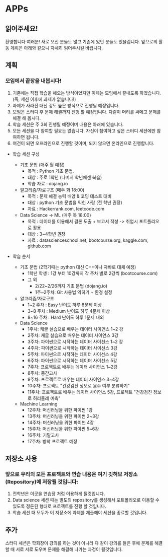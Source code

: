 # APPs
## 읽어주세요!
환영합니다 여러분! 새로 오신 분들도 많고 기존에 있던 분들도 있을겁니다. 앞으로의 활동 계획은 아래와 같으니 자세히 읽어주시길 바랍니다. 


## 계획
### 모임에서 끝장을 내봅시다!
1. 기존에는 직접 학습을 해오는 방식이었지만 이제는 모임에서 끝내도록 하겠습니다. (즉, 세션 이후에 과제가 없습니다!) 
2. 과제가 사라진 대신 강도 높은 방식으로 진행될 예정입니다.
3. 모임은 스터디 후 문제 해결까지 진행 할 예정입니다. 다같이 머리를 싸메고 문제를 해결 해 봅시다.
4. 학습 세션은 주 3회 진행될 예정이며 내용은 아래에 있습니다.
5. 모든 세션을 다 참여할 필요는 없습니다. 자신이 참여하고 싶은 스터디 세션에만 참여하면 됩니다.
6. 여건이 되면 오프라인으로 진행할 것이며, 되지 않으면 온라인으로 진행합니다.

+ 학습 세션 구성
  + 기초 문법 (매주 월 예정)
    + 목적 : Python 기초 문법.
    + 대상 : 주로 1학년 (나머지 학년에겐 복습)
    + 학습 자료 : dojang.io     
  + 알고리즘/자료구조 (매주 화 18:00) 
    + 목적 : 문제 해결 능력 배양 & 코딩 테스트 대비
    + 대상 : python 기초 문법을 익힌 사람 (전 학년 권장)
    + 자료 : Hackerrank.com, leetcode.com
  + Data Science -> ML (매주 목 18:00) 
    + 목적 : 데이터를 이용해서 결론 도출 + 보고서 작성 -> 취업시 포트폴리오로 활용
    + 대상 : 3~4학년 권장
    + 자료 : datascienceschool.net, bootcourse.org, kaggle.com, github.com 

+ 학습 순서
    + 기초 문법 (2학기때는 python 대신 C++이나 자바로 대체 예정)
      + 1학년 학생 : 1강 부터 10강까지 각 주차 별로 2강씩 (bootcourse.com)
      + 그 외 
        + 2/22~2/26까지 기초 문법 (dojang.io)
        + 1주~2주차: Git 사용법 익히기 + 환경 설정
    + 알고리즘/자료구조
      + 1~2 주차 : Easy 난이도 하루 8문제 이상
      + 3~8 주차 : Medium 난이도 하루 4문제 이상
      + 8~16 주차 : Hard 난이도 하루 1문제 내외   
    + Data Science
      + 1주차: 캐글 실습으로 배우는 데이터 사이언스 1~2 강
      + 2주차: 캐글 실습으로 배우는 데이터 사이언스 3강
      + 3주차: 파이썬으로 시작하는 데이터 사이선스 1~2 강
      + 4주차: 파이썬으로 시작하는 데이터 사이선스 3강
      + 5주차: 파이썬으로 시작하는 데이터 사이선스 4강
      + 6주차: 파이썬으로 시작하는 데이터 사이선스 5강 
      + 7주차: 프로젝트로 배우는 데이터 사이언스 1~2강
      + 8주차: 중간고사 
      + 9주차: 프로젝트로 배우는 데이터 사이언스 3~4강
      + 10주차: 프로젝트 "건강검진 정보로 음주 여부 분류하기"
      + 11주차: 프로젝트로 배우는 데이터 사이언스 5강, 프로젝트 "건강검진 정보로 허리둘레 예측" 
    + Machine Learning
      + 12주차: 머신러닝을 위한 파이썬  1강
      + 13주차: 머신러닝을 위한 파이썬  2~3강
      + 14주차: 머신러닝을 위한 파이썬  4강
      + 15주차: 머신러닝을 위한 파이썬 5~6강 
      + 16주차: 기말고사
      + 17주차: 방학 프로젝트 예정


## 저장소 사용
### 앞으로 우리의 모든 프로젝트와 연습 내용은 여기 깃허브 저장소(Repository)에 저장될 것입니다:

1. 전학년은 이곳을 연습장 처럼 이용하게 될것입니다. 
2. Data science 세션 때는 별도의 repository를 생성해서 포트폴리오로 이용할 수 있도록 정돈된 형태로 프로젝트를 진행 할 것입니다.
3. 학습 세션 때 모두가 이 저장소에 과제를 제출해야 세션을 종료할 것입니다.



## 추가
스터디 세션은 학회장이 강의를 하는 것이 아니라 다 같이 강의를 들은 후에 문제를 해결할 때 서로 서로 도우며 문제를 해결해 나가는 과정이 될것입니다.





